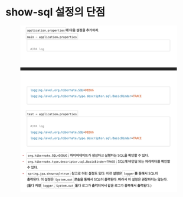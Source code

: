 # show-sql 설정의 단점

<figure><img src="../../../.gitbook/assets/image (1) (5).png" alt=""><figcaption></figcaption></figure>
